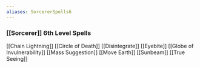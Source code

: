 ```yaml
---
aliases: SorcererSpells6
---
```

### [[Sorcerer]] 6th Level Spells
[[Chain Lightning]]
[[Circle of Death]]
[[Disintegrate]]
[[Eyebite]]
[[Globe of Invulnerability]]
[[Mass Suggestion]]
[[Move Earth]]
[[Sunbeam]]
[[True Seeing]]
